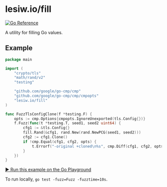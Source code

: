 # lesiw.io/fill

[![Go Reference](https://pkg.go.dev/badge/lesiw.io/fill.svg)](https://pkg.go.dev/lesiw.io/fill)

A utility for filling Go values.

## Example

``` go
package main

import (
    "crypto/tls"
    "math/rand/v2"
    "testing"

    "github.com/google/go-cmp/cmp"
    "github.com/google/go-cmp/cmp/cmpopts"
    "lesiw.io/fill"
)

func FuzzTlsConfigClone(f *testing.F) {
    opts := cmp.Options{cmpopts.IgnoreUnexported(tls.Config{})}
    f.Fuzz(func(t *testing.T, seed1, seed2 uint64) {
        cfg1 := &tls.Config{}
        fill.Rand(&cfg1, rand.New(rand.NewPCG(seed1, seed2)))
        cfg2 := cfg1.Clone()
        if !cmp.Equal(cfg1, cfg2, opts) {
            t.Errorf("-original +cloned\n%s", cmp.Diff(cfg1, cfg2, opts))
        }
    })
}
```

[▶️ Run this example on the Go Playground](https://go.dev/play/p/TTx2CT85Ro3)

To run locally, `go test -fuzz=Fuzz -fuzztime=10s`.

